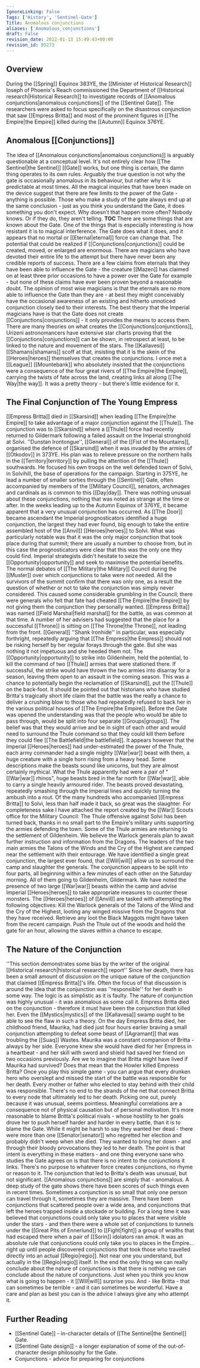 ```yaml
---
IgnoreLinking: False
Tags: ['History', 'Sentinel-Gate']
Title: Anomalous conjunctions
aliases: ['Anomalous_conjunctions']
draft: False
revision_date: 2022-01-13 15:49:43+00:00
revision_id: 85273
---
```


## Overview
During the [[Spring]] Equinox 383YE, the [[Minister of Historical Research]] Ioseph of Phoenix's Reach commissioned the Department of [[Historical research|Historical Research]] to investigate records of [[Anomalous conjunctions|anomalous conjunctions]] of the [[Sentinel Gate]]. The researchers were asked to focus specifically on the disastrous conjunction that saw [[Empress Britta]] and most of the prominent figures in [[The Empire|the Empire]] killed during the [[Autumn]] Equinox 376YE. 
## Anomalous [[Conjunctions]]
The idea of [[Anomalous conjunctions|anomalous conjunctions]] is arguably questionable at a conceptual level. It's not entirely clear how [[The Sentinel|the Sentinel]] [[Gate]] works, but one thing is certain, the damn thing operates to its own rules. Arguably the true question is not why the gate is occasionally anomalous in its behaviour, but rather why it is predictable at most times. All the magical inquiries that have been made on the device suggest that there are few limits to the power of the Gate - anything is possible. Those who make a study of the gate always end up at the same conclusion - just as you think you understand the Gate, it does something you don't expect. Why doesn't that happen more often? Nobody knows. Or if they do, they aren't telling.
__TOC__
There are some things that are known about the Gate. One of the things that is especially interesting is how resistant it is to magical interference. The Gate does what it does, and it appears that no mortal or [[Eternal|eternal]] force can change that. The potential that could be realized if [[Conjunctions|conjunctions]] could be created, moved, or enlarged are enormous. There are magicians who have devoted their entire life to the attempt but there have never been any credible reports of success. There are a few claims from eternals that they have been able to influence the Gate - the creature [[Mazen]] has claimed on at least three prior occasions to have a power over the Gate for example - but none of these claims have ever been proven beyond a reasonable doubt. The opinion of most wise magicians is that the eternals are no more able to influence the Gate than they are - at best they might conceivably have the occasional awareness of an existing and hitherto unnoticed conjunction closely tied to their interests.
The best theory that the Imperial magicians have is that the Gate does not create [[Conjunctions|conjunctions]] - it only provides the means to access them. There are many theories on what creates the [[Conjunctions|conjunctions]], Urizeni astronomancers have extensive star charts proving that the [[Conjunctions|conjunctions]] can be shown, in retrospect at least, to be linked to the nature and movement of the stars. The [[Kallavesi]] [[Shamans|shamans]] scoff at that, insisting that it is the skein of the [[Heroes|heroes]] themselves that creates the conjunctions. I once met a [[League]] [[Mountebank]] who absolutely insisted that the conjunctions were a consequence of the four great rivers of [[The Empire|the Empire]], carrying the twists of fate across the land, creating links all along [[The Way|the way]]. It was a pretty theory - but there's little evidence for it.
## The Final Conjunction of The Young Empress
[[Empress Britta]] died in [[Skarsind]] when leading [[The Empire|the Empire]] to take advantage of a major conjunction against the [[Thule]]. The conjunction was to [[Skarsind]] where a [[Thule]] force had recently returned to Gildermark following a failed assault on the Imperial stronghold at Solvi.
''Dunstan Irontongue'', [[General]] of the [[Fist of the Mountains]], organised the defence of [[Skarsind]] when it was invaded by the armies of [[Otkodov]] in 373YE. His plan was to relieve pressure on the northern halls in the [[Territory|territory]] by pulling the attention of the [[Thule]] southwards. He focused his own troops on the well defended town of Solvi, in Solvihill, the base of operations for the campaign. Starting in 375YE, he lead a number of smaller sorties through the [[Sentinel]] Gate, often accompanied by members of the [[Military Council]], senators, archmages and cardinals as is common to this [[Day|day]]. There was nothing unusual about these conjunctions, nothing that was noted as strange at the time or after.
In the weeks leading up to the Autumn Equinox of 376YE, it became apparent that a very unusual conjunction has occurred. As [[The Door]] became ascendant the Imperial prognosticators identified a huge conjunction, the largest they had ever found, big enough to take the entire assembled host of the [[Anvil]] [[Heroes|heroes]] to Solvi. What was particularly notable was that it was the only major conjunction that took place during that summit; there are usually a number to choose from, but in this case the prognosticators were clear that this was the only one they could find.
Imperial strategists didn't hesitate to seize the [[Opportunity|opportunity]] and seek to maximise the potential benefits. The normal debates of [[The Military|the Military]] Council during the [[Muster]] over which conjunctions to take were not needed. All the survivors of the summit confirm that there was only one, as a result the question of whether or not to take the conjunction was simply never considered. This caused some considerable grumbling in the Council; there were generals who felt that fate had cheated [[The Empire|the Empire]] by not giving them the conjunction they personally wanted.
[[Empress Britta]] was named [[Field Marshal|field marshal]] for the battle, as was common at that time. A number of her advisers had suggested that the place for a successful [[Throne]] is sitting on [[The Throne|the Throne]], not leading from the front. [[General]] ''Shank Ironhide'' in particular, was especially forthright, repeatedly arguing that [[The Empress|the Empress]] should not be risking herself by her regular forays through the gate. But she was nothing it not impetuous and she heeded them not. 
The [[Opportunity|opportunity]] to strike into Gildenheim, held the potential, to kill the command of two [[Thule]] armies that were stationed there. If successful, the strike would have thrown the two armies into disarray for a season, leaving them open to an assault in the coming season. This was a chance to potentially begin the reclamation of [[Skarsind]], put the [[Thule]] on the back-foot. It should be pointed out that historians who have studied Britta's tragically short life claim that the battle was the really a chance to deliver a crushing blow to those who had repeatedly refused to back her in the various political houses of [[The Empire|the Empire]].
Before the Gate was opened the understanding was that the people who would be able to pass through, would be split into four separate [[Groups|groups]]. The belief was that they would arrive and be in sight of each other and would need to surround the Thule command so that they could kill them before they could flee [[The Battlefield|the battlefield]]. It appears however that the Imperial [[Heroes|heroes]] had under-estimated the power of the Thule, each army commander had a single mighty [[War|war]] beast with them, a huge creature with a single horn rising from a heavy head. Some descriptions make the beasts sound like unicorns, but they are almost certainly mythical. What the Thule apparently had were a pair of "[[War|war]] rhinos", huge beasts bred in the far north for [[War|war]], able to carry a single heavily armoured rider. The beasts proved devastating, repeatedly smashing through the Imperial lines and quickly turning the ambush into a rout. Of the many hundreds who accompanied [[Empress Britta]] to Solvi, less than half made it back, so great was the slaughter.
For completeness sake I have attached the report created by the [[War]] Scouts office for the Military Council:
The Thule offensive against Solvi has been turned back, thanks in no small part to the Empire's military units supporting the armies defending the town. Some of the Thule armies are returning to the settlement of Gildenheim. We believe the Warlock generals plan to await further instruction and information from the Dragons. The leaders of the two main armies the Talons of the Winds and the Cry of the Highest are camped near the settlement with their entourage.
We have identified a single great conjunction, the largest ever found, that [[Will|will]] allow us to surround the camp and slaughter the generals. The conjunction appears to be split into four parts, all beginning within a few minutes of each other on the Saturday morning. All of them going to Gildenheim, Gildermark. We have noted the presence of two large [[War|war]] beasts within the camp and advise Imperial [[Heroes|heroes]] to take appropriate measures to counter these monsters.
The [[Heroes|heroes]] of [[Anvil]] are tasked with attempting the following objectives:
Kill the Warlock generals of the Talons of the Wind and the Cry of the Highest, looting any winged missive from the Dragons that they have received.
Retrieve any loot the Black Maggots might have taken from the recent campaign. 
Push the Thule out of the woods and hold the gate for an hour, allowing the slaves within a chance to escape.
## The Nature of the Conjunction
''This section demonstrates some bias by the writer of the original [[Historical research|historical research]] report''
Since her death, there has been a small amount of discussion on the unique nature of the conjunction that claimed [[Empress Britta]]'s life. Often the focus of that discussion is around the idea that the conjunction was ''responsible'' for her death in some way. The logic is as simplistic as it is faulty. The nature of conjunction was highly unusual - it was anomalous as some call it. Empress Britta died on the conjunction - therefore it must have been the conjunction that killed her.
Even the [[Mystics|mystics]] of the [[Kallavesa]] swamp ought to be able to see the flaw in such a theory. On the day Empress Britta died, her childhood friend, Maurika, had died just four hours earlier braving a small conjunction attempting to defeat some beast of [[Agramant]] that was troubling the [[Suaq]] Wastes. Maurika was a constant companion of Britta - always by her side. Everyone knew she would have died for her Empress in a heartbeat - and her skill with sword and shield had saved her friend on two occasions previously. Are we to imagine that Britta might have lived if Maurika had survived? Does that mean that the Howler killed Empress Britta? Once you play this simple game - you can argue that every drunken hero who overslept and missed the start of the battle was responsible for her death. Every mother or father who elected to stay behind with their child was responsible. There's no end to the strands of the net that connect Britta to every node that ultimately led to her death. Picking one out, purely because it was unusual, seems pointless.
Meaningful correlations are a consequence not of physical causation but of personal motivation. It's more reasonable to blame Britta's political rivals - whose hostility to her goals drove her to push herself harder and harder in every battle, than it is to blame the Gate. While it might be harsh to say they wanted her dead - there were more than one [[Senator|senator]] who regretted her election and probably didn't weep when she died. They wanted to bring her down - and through their bloody provocations they led to her death.
The point is that intent is everything in these matters - and one thing everyone sane who studies the Gate agrees on is that there is no intent to the conjunctions it links. There's no purpose to whatever force creates conjunctions, no rhyme or reason to it. The conjunction that led to Britta's death was unusual, but not significant.
[[Anomalous conjunctions]] are simply that - anomalous. A deep study of the gate shows there have been scores of such things even in recent times. Sometimes a conjunction is so small that only one person can travel through it, sometimes they are massive. There have been conjunctions that scattered people over a wide area, and conjunctions that left the heroes trapped inside a stockade or building. For a long time it was believed that conjunctions could only take you to places that were visible under the stars - and then there were a whole set of conjunctions to tunnels under the [[Great Pits of Ennerlund]] to [[Fight|fight]] a group of wraiths that had escaped there when a pair of [[Sorin]] idolators ran amok. It was an absolute rule that conjunctions could only take you to places in the Empire... right up until people discovered conjunctions that took those who travelled directly into an actual [[Regio|regio]]. Not near one you understand, but actually in the [[Regio|regio]] itself.
In the end the only thing we can really conclude about the nature of conjunctions is that there is nothing we can conclude about the nature of conjunctions. Just when you think you know what is going to happen - it [[Will|will]] surprise you. And - like Britta - that can sometimes be terrible - and it can sometimes be wonderful. Have a care and plan as best you can is the advice I always give any who attempt it.
## Further Reading
* [[Sentinel Gate]] - in-character details of [[The Sentinel|the Sentinel]] Gate.
* [[Sentinel Gate design]] - a longer explanation of some of the out-of-character design philosophy for the Gate.
* Conjunctions - advice for preparing for conjunctions